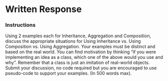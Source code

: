 # Written Response

### Instructions
Using 2 examples each for Inheritance, Aggregation and Composition, discuss the appropriate situations for Using Inheritance vs. Using Composition vs. Using Aggregation. Your examples must be distinct and based on the real world. You can find motivation by thinking “if you were implementing an idea as a class, which one of the above would you use and why”. Remember that a class is just an imitation of real-world objects. Submit your discussion, no code required but you are encouraged to use pseudo-code to support your examples. (In 500 words max).